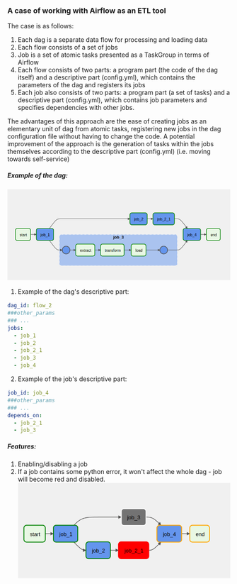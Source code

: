### A case of working with Airflow as an ETL tool
The case is as follows:
1. Each dag is a separate data flow for processing and loading data
2. Each flow consists of a set of jobs
3. Job is a set of atomic tasks presented as a TaskGroup in terms of Airflow
4. Each flow consists of two parts: a program part (the code of the dag itself) and a descriptive part (config.yml), which contains the parameters of the dag and registers its jobs
4. Each job also consists of two parts: a program part (a set of tasks) and a descriptive part (config.yml), which contains job parameters and specifies dependencies with other jobs.

The advantages of this approach are the ease of creating jobs as an elementary unit of dag from atomic tasks, registering new jobs in the dag configuration file without having to change the code. A potential improvement of the approach is the generation of tasks within the jobs themselves according to the descriptive part (config.yml) (i.e. moving towards self-service)

##### Example of the dag:
![](./dag.png)

1. Example of the dag's descriptive part:
```yml
dag_id: flow_2
###other_params
### ...
jobs:
  - job_1
  - job_2
  - job_2_1
  - job_3
  - job_4
```
2. Example of the job's descriptive part:
```yml
job_id: job_4
###other_params
### ...
depends_on:
  - job_2_1
  - job_3
```
##### Features:
1. Enabling/disabling a job
2. If a job contains some python error, it won't affect the whole dag - job will become red and disabled.
![red job - task group with error inside, grey job - disabled](./dag_2.png)

